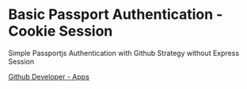 

# Basic Passport Authentication - Cookie Session

Simple Passportjs Authentication with Github Strategy without Express Session


[Github Developer - Apps ](https://github.com/settings/applications)